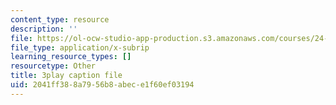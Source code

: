 ```yaml
---
content_type: resource
description: ''
file: https://ol-ocw-studio-app-production.s3.amazonaws.com/courses/24-908-creole-language-and-caribbean-identities-spring-2017/2041ff388a7956b8abece1f60ef03194_Qm6ykShr0Pg.vtt
file_type: application/x-subrip
learning_resource_types: []
resourcetype: Other
title: 3play caption file
uid: 2041ff38-8a79-56b8-abec-e1f60ef03194
---
```

